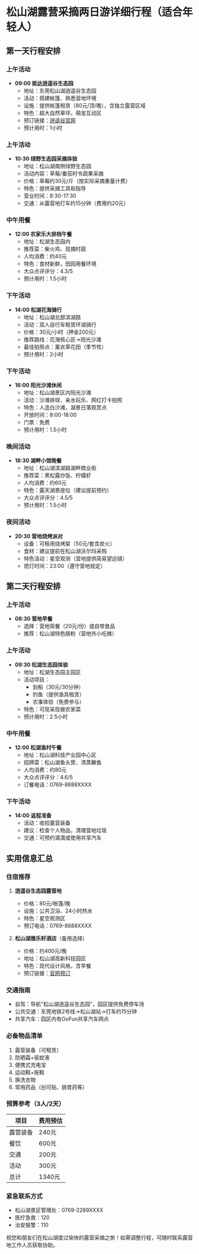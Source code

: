 # 松山湖露营采摘两日游详细行程（适合年轻人）

## 第一天行程安排

### 上午活动
- **09:00 抵达逍遥谷生态园**
  - 地址：东莞松山湖逍遥谷生态园
  - 活动：搭建帐篷、熟悉营地环境
  - 设施：提供帐篷租赁（80元/顶/晚），含独立露营区域
  - 特色：超大自然草坪，萌宠互动区
  - 预订链接：[逍遥谷官网](http://www.xiaoyaogu.com)
  - 预计用时：1小时

### 上午活动
- **10:30 绿野生态园采摘体验**
  - 地址：松山湖南侧绿野生态园
  - 活动内容：草莓/番茄时令蔬果采摘
  - 价格：草莓约30元/斤（按实际采摘重量计费）
  - 特色：提供采摘工具和指导
  - 营业时间：8:30-17:30
  - 交通：从露营地打车约15分钟（费用约20元）

### 中午用餐
- **12:00 农家乐大排档午餐**
  - 地址：松湖生态园内
  - 推荐菜：柴火鸡、现摘时蔬
  - 人均消费：约40元
  - 特色：食材新鲜，田园用餐环境
  - 大众点评评分：4.3/5
  - 预计用时：1.5小时

### 下午活动
- **14:00 松湖花海骑行**
  - 地址：松山湖北部滨湖路
  - 活动：双人自行车租赁环湖骑行
  - 价格：30元/小时（押金200元）
  - 推荐路线：花海核心区→阳光沙滩
  - 最佳拍照点：薰衣草花田（季节性）
  - 预计用时：2小时

### 下午活动
- **16:00 阳光沙滩休闲**
  - 地址：松山湖景区内阳光沙滩
  - 活动：沙滩排球、亲水玩乐、网红打卡拍照
  - 特色：人造白沙滩，湖景日落观赏点
  - 开放时间：8:00-18:00
  - 门票：免费
  - 预计用时：1.5小时

### 晚间活动
- **18:30 湖畔小馆晚餐**
  - 地址：松山湖滨湖路湖畔商业街
  - 推荐菜：黑松露炒饭、柠檬虾
  - 人均消费：约60元
  - 特色：露天湖景座位（建议提前预约）
  - 大众点评评分：4.5/5
  - 预计用时：1.5小时

### 夜间活动
- **20:30 营地烧烤派对**
  - 设备：可租用烧烤架（50元/套含炭火）
  - 食材：建议提前在松山湖沃尔玛采购
  - 特色活动：星空观测（营地提供简易望远镜）
  - 熄灯时间：23:00（遵守营地规定）

## 第二天行程安排

### 上午活动
- **08:30 营地早餐**
  - 选择：营地简餐（20元/份）或自带食品
  - 推荐：松山湖特色肠粉（营地外小吃摊）

### 上午活动
- **09:30 松湖生态园体验**
  - 地址：松湖生态园主园区
  - 活动项目：
    - 划船（30元/30分钟）
    - 钓鱼（提供渔具租赁）
    - 农事体验（免费参与）
  - 特色：可现采现做农家菜
  - 预计用时：2.5小时

### 中午用餐
- **12:00 松湖渔村午餐**
  - 地址：松山湖科技产业园中心区
  - 招牌菜：松山湖鱼头煲、清蒸鳜鱼
  - 人均消费：约80元
  - 大众点评评分：4.6/5
  - 订餐电话：0769-8888XXXX

### 下午活动
- **14:00 返程准备**
  - 活动：收拾露营装备
  - 建议：检查个人物品，清理营地垃圾
  - 交通：可预约滴滴或使用共享汽车

## 实用信息汇总

### 住宿推荐
1. **逍遥谷生态园露营地**
   - 价格：80元/帐篷/晚
   - 设施：公共卫浴、24小时热水
   - 特色：星空观测区
   - 预订电话：0769-8888XXXX

2. **松山湖雅乐轩酒店**（备用选择）
   - 价格：约400元/晚
   - 地址：松山湖高新科技园区
   - 特色：现代设计风格，含早餐
   - 预订链接：[官网预订](http://www.alofthotels.com)

### 交通指南
- 自驾：导航"松山湖逍遥谷生态园"，园区提供免费停车场
- 公共交通：东莞地铁2号线→松山湖站→打车约15分钟
- 共享汽车：园区内有GoFun共享汽车网点

### 必备物品清单
1. 露营装备（可租赁）
2. 防晒霜+驱蚊液
3. 便携式充电宝
4. 运动鞋+拖鞋
5. 换洗衣物
6. 常用药品（创可贴、肠胃药等）

### 预算参考（3人/2天）
| 项目 | 费用预估 |
|------|----------|
| 露营装备 | 240元 |
| 餐饮 | 600元 |
| 交通 | 200元 |
| 活动 | 300元 |
| 总计 | 1340元 |

### 紧急联系方式
- 松山湖景区管理处：0769-2289XXXX
- 医疗急救：120
- 治安报警：110

祝您和朋友们在松山湖度过愉快的露营采摘之旅！如需调整行程，可随时联系露营地工作人员获取协助。